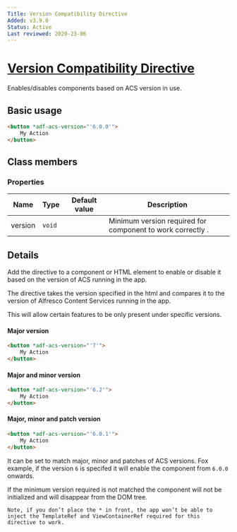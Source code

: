 ```yaml
---
Title: Version Compatibility Directive
Added: v3.9.0
Status: Active
Last reviewed: 2020-23-06
---
```


# [Version Compatibility Directive](../../../lib/core/directives/version-compatibility.directive.ts "Defined in version-compatibility.directive.ts")

Enables/disables components based on ACS version in use.

## Basic usage

```html
<button *adf-acs-version="'6.0.0'">
    My Action
</button>
```

## Class members

### Properties

| Name | Type | Default value | Description |
| ---- | ---- | ------------- | ----------- |
| version | `void` |  | Minimum version required for component to work correctly . |

## Details

Add the directive to a component or HTML element to enable or disable it based on the version of ACS running in the app.

The directive takes the version specified in the html and compares it to the version of Alfresco Content Services running in the app.

This will allow certain features to be only present under specific versions.

#### Major version

```html
<button *adf-acs-version="'7'">
    My Action
</button>
```

#### Major and minor version

```html
<button *adf-acs-version="'6.2'">
    My Action
</button>
```

#### Major, minor and patch version

```html
<button *adf-acs-version="'6.0.1'">
    My Action
</button>
```

It can be set to match major, minor and patches of ACS versions. Fox example, if the version `6` is specifed it will enable the component from `6.0.0` onwards.

If the minimum version required is not matched the component will not be initialized and will disappear from the DOM tree.

    Note, if you don’t place the * in front, the app won’t be able to inject the TemplateRef and ViewContainerRef required for this directive to work. 
